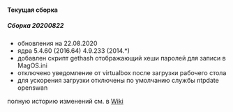 
#### Текущая сборка
##### Сборка 20200822

* обновления на 22.08.2020
* ядра 5.4.60 (2016.64) 4.9.233 (2014.*)
* добавлен скрипт gethash отображающий хеши паролей для записи в MagOS.ini
* отключено уведомление от virtualbox после загрузки рабочего стола
* для ускорения загрузки отключены по умолчанию службы ntpdate openswan

полную историю изменений см. в [Wiki](https://github.com/magos-linux/magos-linux/wiki/История)
